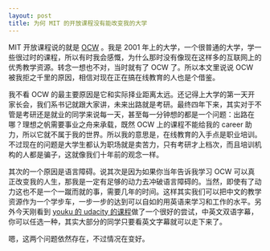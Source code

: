 ```yaml
---
layout: post
title: 为何 MIT 的开放课程没有能改变我的大学
---
```


MIT 开放课程说的就是 [OCW](http://ocw.mit.edu/) 。我是 2001
年上的大学，一个很普通的大学，学一些很过时的课程，所以有时我会感慨，为什么那时没有像现在这样多的互联网上的优秀教学资源。转念一想也不对，当时就有了
OCW 了。所以本文里说说 OCW 被我拒之千里的原因，相信对现在正在搞在线教育的人也是个借鉴。

我不看 OCW
的最主要原因是它和实际择业距离太远。还记得上大学的第一天开家长会，我们系书记就跟大家讲，未来出路就是考研。最终四年下来，其实对于不管是考研还是就业的同学来说每一天，甚至每一分钟想的都是一个问题：出路在哪？理想之帆需要事业之舟来承载，既然
OCW
上的课程不能给我的 career 助力，所以它就不属于我的世界。所以我的意思是，在线教育的入手点是职业培训。不过现在的问题是大学生都认为职场就是卖苦力，只有考研才上档次，而且培训机构的人都是骗子，这就像我们十年前的观念一样。

其次的一个原因是语言障碍。说其次是因为如果你当年告诉我学习 OCW
可以真正改变我的人生，那我是一定有足够的动力去冲破语言障碍的。当然，即使有了动力这也不是一个一蹴而就的事，需要几年的时间。这样其实我们可以把中文的教学资源作为一个学步车，一步一步的达到可以自如的用英语来学习和工作的水平。另外今天刚看到
 [youku 的 udacity 的课程](http://www.youku.com/playlist_show/id_19174630.html)做了一个很好的尝试，中英文双语字幕，你可以任选一种，其实大部分的同学只要看英文字幕就可以走下来了。

嗯，这两个问题依然存在，不过情况在变好。


